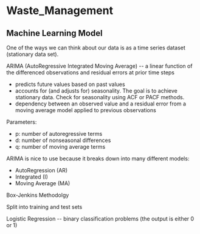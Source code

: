 # Waste_Management

## Machine Learning Model

One of the ways we can think about our data is as a time series dataset (stationary data set).

ARIMA (AutoRegressive Integrated Moving Average) -- a linear function of the differenced observations and residual errors at prior time steps
  - predicts future values based on past values
  - accounts for (and adjusts for) seasonality. The goal is to achieve stationary data. Check for seasonality using ACF or PACF methods.
  - dependency between an observed value and a residual error from a moving average model applied to previous observations

Parameters:
  - p: number of autoregressive terms
  - d: number of nonseasonal differences
  - q: number of moving average terms

ARIMA is nice to use because it breaks down into many different models:
  - AutoRegression (AR)
  - Integrated (I)
  - Moving Average (MA)

Box-Jenkins Methodolgy

Split into training and test sets

Logistic Regression -- binary classification problems (the output is either 0 or 1)

